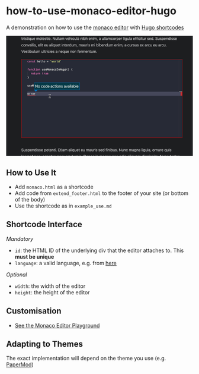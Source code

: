 # how-to-use-monaco-editor-hugo

A demonstration on how to use the [monaco editor](https://microsoft.github.io/monaco-editor/) with [Hugo shortcodes](https://gohugo.io/content-management/shortcodes/)

![demo](monaco-editor-demo.gif)

## How to Use It

- Add `monaco.html` as a shortcode
- Add code from `extend_footer.html` to the footer of your site (or bottom of the body)
- Use the shortcode as in `example_use.md`

## Shortcode Interface

*Mandatory*
- `id`: the HTML ID of the underlying div that the editor attaches to. This **must be unique**
- `language`: a valid language, e.g. from [here](https://microsoft.github.io/monaco-editor/api/modules/monaco.languages.html)

*Optional*
- `width`: the width of the editor
- `height`: the height of the editor

## Customisation

- [See the Monaco Editor Playground](https://microsoft.github.io/monaco-editor/playground.html#creating-the-editor-editor-basic-options)

## Adapting to Themes

The exact implementation will depend on the theme you use (e.g. [PaperMod](https://github.com/adityatelange/hugo-PaperMod))
